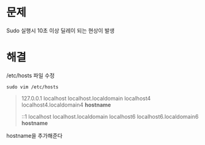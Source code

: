 # 문제

Sudo 실행시 10초 이상 딜레이 되는 현상이 발생

# 해결

/etc/hosts 파일 수정

```
sudo vim /etc/hosts
```

> 127.0.0.1 localhost localhost.localdomain localhost4 localhost4.localdomain4 **hostname**
>
> ::1 localhost localhost.localdomain localhost6 localhost6.localdomain6 **hostname**

hostname을 추가해준다

